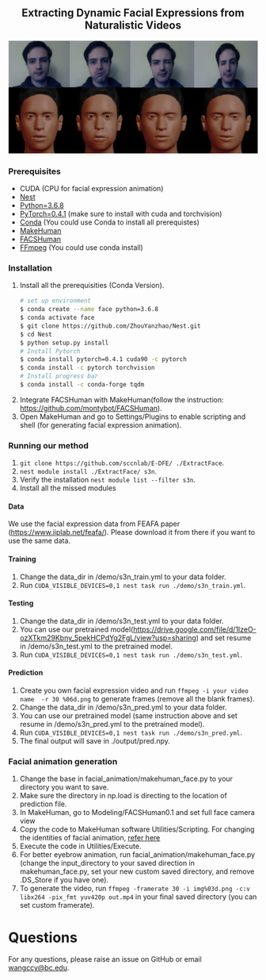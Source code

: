 <h2 align="center">Extracting Dynamic Facial Expressions from Naturalistic Videos</h2>

![Illustration](sidebyside.png)

### Prerequisites 
* CUDA (CPU for facial expression animation)
* [Nest](https://github.com/ZhouYanzhao/Nest.git)
* [Python=3.6.8](https://www.python.org)
* [PyTorch=0.4.1](https://pytorch.org) (make sure to install with cuda and torchvision)
* [Conda](https://www.anaconda.com/) (You could use Conda to install all prerequistes)
* [MakeHuman](http://www.makehumancommunity.org/)
* [FACSHuman](https://github.com/montybot/FACSHuman)
* [FFmpeg](https://www.ffmpeg.org/) (You could use conda install)

### Installation
1. Install all the prerequisities
   (Conda Version).
    ```bash
    # set up environment
    $ conda create --name face python=3.6.8
    $ conda activate face
    $ git clone https://github.com/ZhouYanzhao/Nest.git
    $ cd Nest
    $ python setup.py install
    # Install Pytorch
    $ conda install pytorch=0.4.1 cuda90 -c pytorch
    $ conda install -c pytorch torchvision
    # Install progress bar
    $ conda install -c conda-forge tqdm
    
    ```
3. Integrate FACSHuman with MakeHuman(follow the instruction: https://github.com/montybot/FACSHuman).
4. Open MakeHuman and go to Settings/Plugins to enable scripting and shell (for generating facial expression animation).

### Running our method

1. `git clone https://github.com/sccnlab/E-DFE/ ./ExtractFace`.
2. `nest module install ./ExtractFace/ s3n`. 
3.  Verify the installation `nest module list --filter s3n`.
4.  Install all the missed modules

#### Data
We use the facial expression data from FEAFA paper (https://www.iiplab.net/feafa/). Please download it from there if you want to use the same data.

#### Training
1. Change the data_dir in /demo/s3n_train.yml to your data folder.
2. Run `CUDA_VISIBLE_DEVICES=0,1 nest task run ./demo/s3n_train.yml`.

#### Testing
1. Change the data_dir in /demo/s3n_test.yml to your data folder.
2. You can use our pretrained model(https://drive.google.com/file/d/1lzeO-ozXTkm29Kbny_5pekHCPdYg2FgL/view?usp=sharing) and set resume in /demo/s3n_test.yml to the pretrained model.
3. Run `CUDA_VISIBLE_DEVICES=0,1 nest task run ./demo/s3n_test.yml`.

#### Prediction
1. Create you own facial expression video and run `ffmpeg -i your video name  -r 30 %06d.png` to generate frames (remove all the blank frames).
2. Change the data_dir in /demo/s3n_pred.yml to your data folder.
3. You can use our pretrained model (same instruction above and set resume in /demo/s3n_pred.yml to the pretrained model).
4. Run `CUDA_VISIBLE_DEVICES=0,1 nest task run ./demo/s3n_pred.yml`.
5. The final output will save in ./output/pred.npy.

### Facial animation generation
1. Change the base in facial_animation/makehuman_face.py to your directory you want to save.
2. Make sure the directory in np.load is directing to the location of prediction file.
3. In MakeHuman, go to Modeling/FACSHuman0.1 and set full face camera view
4. Copy the code to MakeHuman software Utilities/Scripting. For changing the identities of facial animation, [refer here](change_identities.md)
5. Execute the code in Utilities/Execute.
6. For better eyebrow animation, run facial_animation/makehuman_face.py (change the input_directory to your saved direction in makehuman_face.py, set your new custom saved directory, and remove .DS_Store if you have one).
7. To generate the video, run `ffmpeg -framerate 30 -i img%03d.png -c:v libx264 -pix_fmt yuv420p out.mp4` in your final saved directory (you can set custom framerate).

# Questions
For any questions, please raise an issue on GitHub or email wangccy@bc.edu.
